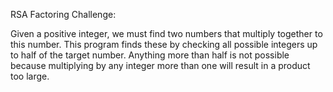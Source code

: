 RSA Factoring Challenge:

Given a positive integer, we must find two numbers that multiply together to this number. This program finds these by checking all possible integers up to half of the target number. Anything more than half is not possible because multiplying by any integer more than one will result in a product too large.
